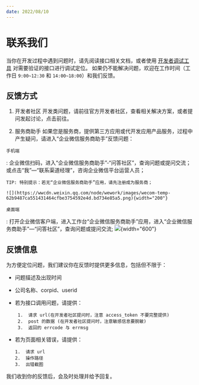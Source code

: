 ```yaml
---
date: 2022/08/10
---
```


# 联系我们

当你在开发过程中遇到问题时，请先阅读接口相关文档，或者使用 [开发者调试工具](https://developer.work.weixin.qq.com/resource/devtool) 对需要验证的接口进行调试定位。
如果仍不能解决问题，欢迎在工作时间（工作日 `9:00~12:30` 和 `14:00~18:00`）和我们反馈。

## 反馈方式

1.  开发者社区
    开发类问题，请前往官方开发者社区，查看相关解决方案，或者提问发起讨论，点击前往。

2.  服务商助手
    如果您是服务商，提供第三方应用或代开发应用产品服务，过程中产生疑问，请进入“企业微信服务商助手”反馈问题：

`手机端`

: 企业微信扫码，进入“企业微信服务商助手”-“问答社区”，查询问题或提问交流；或点击“我”—“联系渠道经理”，咨询企业微信平台运营人员；

    TIP: 特别提示：若无“企业微信服务商助手”应用，请先注册成为服务商；

    ![](https://wwcdn.weixin.qq.com/node/wework/images/wecom-temp-62b9487ca551431464cfbe3754592e4d.bd734e85a5.png){width="200"}

`桌面端`

: 打开企业微信客户端，进入工作台“企业微信服务商助手”应用，进入“企业微信服务商助手”—“问答社区”，查询问题或提问交流;
![](https://wwcdn.weixin.qq.com/node/wework/images/wecom-temp-f9247fc9ed69949f3e3cd39480410738.4145f338c0.png){width="600"}

## 反馈信息

为方便定位问题，我们建议你在反馈时提供更多信息，包括但不限于：

- 问题描述及出现时间
- 公司名称、corpid、userid
- 若为接口调用问题，请提供：

       1.  请求 url(在开发者社区提问时，注意 access_token 不要完整提供)
       2.  post 的数据 (在开发者社区提问时，注意敏感信息要脱敏)
       3.  返回的 errcode 与 errmsg

- 若为页面相关错误，请提供：

      1.  请求 url
      2.  操作路径
      3.  出错截图

我们收到你的反馈后，会及时处理并给予回复。
